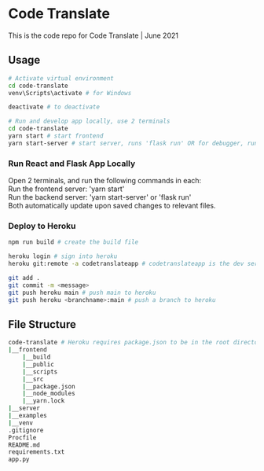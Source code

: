 # Code Translate
This is the code repo for Code Translate | June 2021


## Usage  
```bash
# Activate virtual environment
cd code-translate
venv\Scripts\activate # for Windows

deactivate # to deactivate

# Run and develop app locally, use 2 terminals
cd code-translate
yarn start # start frontend
yarn start-server # start server, runs 'flask run' OR for debugger, run 'python app.py'
```


### Run React and Flask App Locally
Open 2 terminals, and run the following commands in each:  
Run the frontend server: 'yarn start'  
Run the backend server: 'yarn start-server' or 'flask run'  
Both automatically update upon saved changes to relevant files.


### Deploy to Heroku
```bash
npm run build # create the build file

heroku login # sign into heroku
heroku git:remote -a codetranslateapp # codetranslateapp is the dev server, code-translate-app / code-translate is the production server

git add .
git commit -m <message>
git push heroku main # push main to heroku
git push heroku <branchname>:main # push a branch to heroku
```


## File Structure
```bash
code-translate # Heroku requires package.json to be in the root directory. This ideal file structure does not work.
|__frontend
    |__build
    |__public
    |__scripts
    |__src
    |__package.json
    |__node_modules
    |__yarn.lock
|__server
|__examples
|__venv
.gitignore
Procfile
README.md
requirements.txt
app.py
```
